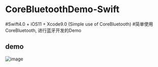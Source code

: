 # CoreBluetoothDemo-Swift

#Swift4.0 + iOS11 + Xcode9.0 (Simple use of CoreBluetooth)
#简单使用CoreBluetooth, 进行蓝牙开发的Demo

## demo
![image](https://raw.githubusercontent.com/alexyubin/CoreBluetoothDemo-Swift/master/demo.gif)
